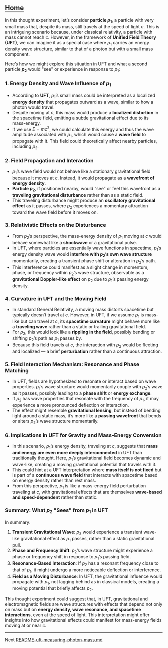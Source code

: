 [Home](https://t2m.io/VwvDcuw)
---

In this thought experiment, let’s consider **particle $p_1$**, a particle with very small mass that, despite its mass, still travels at the speed of light $c$. This is an intriguing scenario because, under classical relativity, a particle with mass cannot reach $c$. However, in the framework of **Unified Field Theory (UFT)**, we can imagine it as a special case where $p_1$ carries an energy density wave structure, similar to that of a photon but with a small mass component.

Here’s how we might explore this situation in UFT and what a second particle **$p_2$** would "see" or experience in response to $p_1$:

### 1. **Energy Density and Wave Influence of $p_1$**
   - According to **UFT**, $p_1$’s small mass could be interpreted as a localized **energy density** that propagates outward as a wave, similar to how a photon would travel.
   - Despite moving at $c$, this mass would produce a **localized distortion** in the spacetime field, emitting a subtle gravitational effect due to its mass-energy.
   - If we use $E = mc^2$, we could calculate this energy and thus the wave amplitude associated with $p_1$, which would cause a **wave field** to propagate with it. This field could theoretically affect nearby particles, including $p_2$.

### 2. **Field Propagation and Interaction**
   - $p_1$’s wave field would not behave like a stationary gravitational field because it moves at $c$. Instead, it would propagate as a **wavefront of energy density**.
   - **Particle $p_2$**, if positioned nearby, would “see” or feel this wavefront as a **traveling gravitational disturbance** rather than as a static field.
   - This traveling disturbance might produce an **oscillatory gravitational effect** as it passes, where $p_2$ experiences a momentary attraction toward the wave field before it moves on.

### 3. **Relativistic Effects on the Disturbance**
   - From $p_2$’s perspective, the mass-energy density of $p_1$ moving at $c$ would behave somewhat like a **shockwave** or a gravitational pulse.
   - In UFT, where particles are essentially wave functions in spacetime, $p_1$’s energy density wave would **interfere with $p_2$’s own wave structure** momentarily, creating a transient phase shift or alteration in $p_2$’s path.
   - This interference could manifest as a slight change in momentum, phase, or frequency within $p_2$’s wave structure, observable as a **gravitational Doppler-like effect** on $p_2$ due to $p_1$’s passing energy density.

### 4. **Curvature in UFT and the Moving Field**
   - In standard General Relativity, a moving mass distorts spacetime but typically doesn’t travel at $c$. However, in UFT, if we assume $p_1$ is mass-like but can travel at $c$, its **spacetime curvature** might behave more like a **traveling wave** rather than a static or trailing gravitational field.
   - For $p_2$, this would look like a **rippling in the field**, possibly bending or shifting $p_2$’s path as $p_1$ passes by.
   - Because this field travels at $c$, the interaction with $p_2$ would be fleeting and localized — a brief **perturbation** rather than a continuous attraction.

### 5. **Field Interaction Mechanism: Resonance and Phase Matching**
   - In UFT, fields are hypothesized to resonate or interact based on wave properties. $p_1$’s wave structure would momentarily couple with $p_2$’s wave as it passes, possibly leading to a **phase shift** or **energy exchange**.
   - If $p_2$ has wave properties that resonate with the frequency of $p_1$, it may experience a more pronounced deflection or interaction.
   - The effect might resemble **gravitational lensing**, but instead of bending light around a static mass, it’s more like a **passing wavefront** that bends or alters $p_2$’s wave structure momentarily.

### 6. **Implications in UFT for Gravity and Mass-Energy Conversion**
   - In this scenario, $p_1$’s energy density, traveling at $c$, suggests that **mass and energy are even more deeply interconnected** in UFT than traditionally thought. Here, $p_1$’s gravitational field becomes dynamic and wave-like, creating a moving gravitational potential that travels with it.
   - This could hint at a UFT interpretation where **mass itself is not fixed** but is part of a **continuous wave field** that interacts with spacetime based on energy density rather than rest mass.
   - From this perspective, $p_1$ is like a mass-energy field perturbation traveling at $c$, with gravitational effects that are themselves **wave-based and speed-dependent** rather than static.

### Summary: What $p_2$ "Sees" from $p_1$ in UFT

In summary:
1. **Transient Gravitational Wave**: $p_2$ would experience a transient wave-like gravitational effect as $p_1$ passes, rather than a static gravitational pull.
2. **Phase and Frequency Shift**: $p_2$’s wave structure might experience a phase or frequency shift in response to $p_1$’s passing field.
3. **Resonance-Based Interaction**: If $p_2$ has a resonant frequency close to that of $p_1$, it might undergo a more noticeable deflection or interference.
4. **Field as a Moving Disturbance**: In UFT, the gravitational influence would propagate with $p_1$, not lagging behind as in classical models, creating a moving potential that briefly affects $p_2$.

This thought experiment could suggest that, in UFT, gravitational and electromagnetic fields are wave structures with effects that depend not only on mass but on **energy density, wave resonance, and spacetime interactions**, even at the speed of light. This interpretation might offer insights into how gravitational effects could manifest for mass-energy fields moving at or near $c$.

---

Next [README-uft-measuring-photon-mass.md](https://t2m.io/tow8Y9O)
